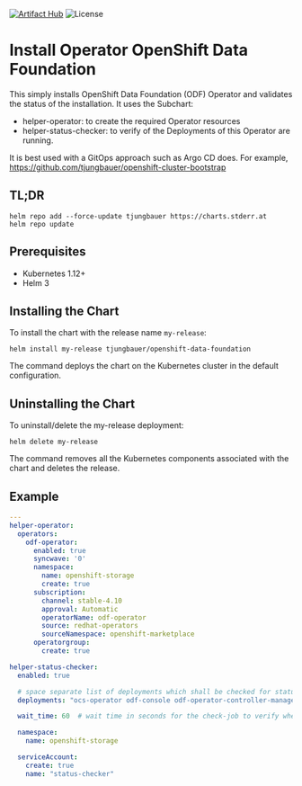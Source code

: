 [![Artifact Hub](https://img.shields.io/endpoint?url=https://artifacthub.io/badge/repository/openshift-bootstraps)](https://artifacthub.io/packages/search?repo=openshift-bootstraps)
![License](https://img.shields.io/badge/License-Apache_2.0-blue.svg)

# Install Operator OpenShift Data Foundation

This simply installs OpenShift Data Foundation (ODF) Operator and validates the status of the installation. 
It uses the Subchart: 

* helper-operator: to create the required Operator resources
* helper-status-checker: to verify of the Deployments of this Operator are running. 

It is best used with a GitOps approach such as Argo CD does. For example, https://github.com/tjungbauer/openshift-cluster-bootstrap

## TL;DR 

```console
helm repo add --force-update tjungbauer https://charts.stderr.at
helm repo update
```

## Prerequisites

* Kubernetes 1.12+
* Helm 3

## Installing the Chart

To install the chart with the release name `my-release`:

```console
helm install my-release tjungbauer/openshift-data-foundation
```

The command deploys the chart on the Kubernetes cluster in the default configuration.

## Uninstalling the Chart

To uninstall/delete the my-release deployment:

```console
helm delete my-release
```

The command removes all the Kubernetes components associated with the chart and deletes the release.

## Example

```yaml
---
helper-operator:
  operators:
    odf-operator:
      enabled: true
      syncwave: '0'
      namespace:
        name: openshift-storage
        create: true
      subscription:
        channel: stable-4.10
        approval: Automatic
        operatorName: odf-operator
        source: redhat-operators
        sourceNamespace: openshift-marketplace
      operatorgroup:
        create: true

helper-status-checker:
  enabled: true

  # space separate list of deployments which shall be checked for status
  deployments: "ocs-operator odf-console odf-operator-controller-manager ocs-metrics-exporter noobaa-operator csi-addons-controller-manager"

  wait_time: 60  # wait time in seconds for the check-job to verify when the deployments should be ready

  namespace:
    name: openshift-storage

  serviceAccount:
    create: true
    name: "status-checker"
```
